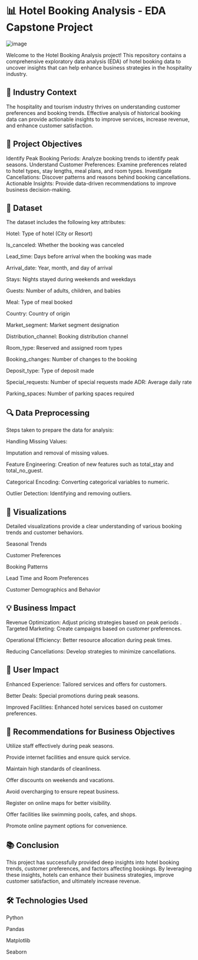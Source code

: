 # 📊 Hotel Booking Analysis - EDA Capstone Project

  ![image](https://github.com/mintijha/Hotel_Booking_Analysis/assets/123978172/5d50d66f-0047-46e5-aa3d-99f25ec852bc)

Welcome to the Hotel Booking Analysis project! This repository contains a comprehensive exploratory data analysis (EDA) of hotel booking data to uncover insights that can help enhance business strategies in the hospitality industry.

## 🏢 Industry Context
The hospitality and tourism industry thrives on understanding customer preferences and booking trends. Effective analysis of historical booking data can provide actionable insights to improve services, increase revenue, and enhance customer satisfaction.

## 🎯  Project Objectives
Identify Peak Booking Periods: Analyze booking trends to identify peak seasons.
Understand Customer Preferences: Examine preferences related to hotel types, stay lengths, meal plans, and room types.
Investigate Cancellations: Discover patterns and reasons behind booking cancellations.
Actionable Insights: Provide data-driven recommendations to improve business decision-making.

## 📂  Dataset

The dataset includes the following key attributes:

Hotel: Type of hotel (City or Resort)

Is_canceled: Whether the booking was canceled

Lead_time: Days before arrival when the booking was made

Arrival_date: Year, month, and day of arrival

Stays: Nights stayed during weekends and weekdays

Guests: Number of adults, children, and babies

Meal: Type of meal booked

Country: Country of origin

Market_segment: Market segment designation

Distribution_channel: Booking distribution channel

Room_type: Reserved and assigned room types

Booking_changes: Number of changes to the booking

Deposit_type: Type of deposit made

Special_requests: Number of special requests made
ADR: Average daily rate

Parking_spaces: Number of parking spaces required

## 🔍  Data Preprocessing

Steps taken to prepare the data for analysis:

Handling Missing Values: 

Imputation and removal of missing values.

Feature Engineering: Creation of new features such as total_stay and total_no_guest.

Categorical Encoding: Converting categorical variables to numeric.

Outlier Detection: Identifying and removing outliers.

## 🎨  Visualizations

Detailed visualizations provide a clear understanding of various booking trends and customer behaviors.

Seasonal Trends

Customer Preferences

Booking Patterns

Lead Time and Room Preferences

Customer Demographics and Behavior

## 💡  Business Impact

Revenue Optimization: Adjust pricing strategies based on peak periods
.
Targeted Marketing: Create campaigns based on customer preferences.

Operational Efficiency: Better resource allocation during peak times.

Reducing Cancellations: Develop strategies to minimize cancellations.

## 👥  User Impact
Enhanced Experience: Tailored services and offers for customers.

Better Deals: Special promotions during peak seasons.

Improved Facilities: Enhanced hotel services based on customer preferences.

## 🚀 Recommendations for Business Objectives

Utilize staff effectively during peak seasons.

Provide internet facilities and ensure quick service.

Maintain high standards of cleanliness.

Offer discounts on weekends and vacations.

Avoid overcharging to ensure repeat business.

Register on online maps for better visibility.

Offer facilities like swimming pools, cafes, and shops.

Promote online payment options for convenience.

## 📚 Conclusion

This project has successfully provided deep insights into hotel booking trends, customer preferences, and factors affecting bookings. By leveraging these insights, hotels can enhance their business strategies, improve customer satisfaction, and ultimately increase revenue.

## 🛠️ Technologies Used

Python

Pandas

Matplotlib

Seaborn
